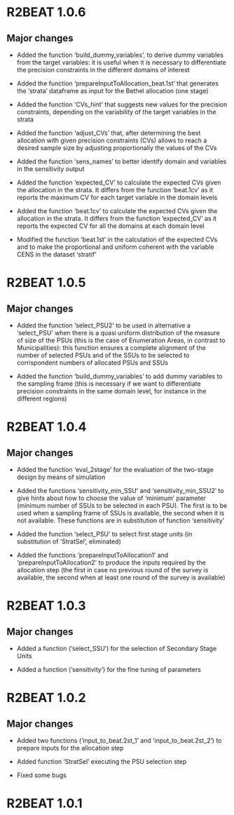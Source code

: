 
<!-- NEWS.md is generated from NEWS.Rmd. Please edit NEWS.Rmd file -->

# R2BEAT 1.0.6

## Major changes

- Added the function ‘build_dummy_variables’, to derive dummy variables
  from the target variables: it is useful when it is necessary to
  differentiate the precision constraints in the different domains of
  interest

- Added the function ‘prepareInputToAllocation_beat.1st’ that generates
  the ‘strata’ dataframe as input for the Bethel allocation (one stage)

- Added the function ‘CVs_hint’ that suggests new values for the
  precision constraints, depending on the variability of the target
  variables in the strata

- Added the function ‘adjust_CVs’ that, after determining the best
  allocation with given precision constraints (CVs) allows to reach a
  desired sample size by adjusting proportionally the values of the CVs

- Added the function ‘sens_names’ to better identify domain and
  variables in the sensitivity output

- Added the function ‘expected_CV’ to calculate the expected CVs given
  the allocation in the strata. It differs from the function ‘beat.1cv’
  as it reports the maximum CV for each target variable in the domain
  levels

- Added the function ‘beat.1cv’ to calculate the expected CVs given the
  allocation in the strata. It differs from the function ‘expected_CV’
  as it reports the expected CV for all the domains at each domain level

- Modified the function ‘beat.1st’ in the calculation of the expected
  CVs and to make the proportional and uniform coherent with the
  variable CENS in the dataset ‘stratif’

# R2BEAT 1.0.5

## Major changes

- Added the function ‘select_PSU2’ to be used in alternative a
  ‘select_PSU’ when there is a quasi uniform distribution of the measure
  of size of the PSUs (this is the case of Enumeration Areas, in
  contrast to Municipalities): this function ensures a complete
  alignment of the number of selected PSUs and of the SSUs to be
  selected to corrispondent numbers of allocated PSUs and SSUs

- Added the function ‘build_dummy_variables’ to add dummy variables to
  the sampling frame (this is necessary if we want to differentiate
  precision constraints in the same domain level, for instance in the
  different regions)

# R2BEAT 1.0.4

## Major changes

- Added the function ‘eval_2stage’ for the evaluation of the two-stage
  design by means of simulation

- Added the functions ‘sensitivity_min_SSU’ and ‘sensitivity_min_SSU2’
  to give hints about how to choose the value of ‘minimum’ parameter
  (minimum number of SSUs to be selected in each PSU). The first is to
  be used when a sampling frame of SSUs is available, the second when it
  is not available. These functions are in substitution of function
  ‘sensitivity’

- Added the function ‘select_PSU’ to select first stage units (in
  substitution of ‘StratSel’, eliminated)

- Added the functions ‘prepareInputToAllocation1’ and
  ‘prepareInputToAllocation2’ to produce the inputs required by the
  allocation step (the first in case no previous round of the survey is
  available, the second when at least one round of the survey is
  available)

# R2BEAT 1.0.3

## Major changes

- Added a function (‘select_SSU’) for the selection of Secondary Stage
  Units

- Added a function (‘sensitivity’) for the fine tuning of parameters

# R2BEAT 1.0.2

## Major changes

- Added two functions (‘input_to_beat.2st_1’ and ‘input_to_beat.2st_2’)
  to prepare inputs for the allocation step

- Added function ‘StratSel’ executing the PSU selection step

- Fixed some bugs

# R2BEAT 1.0.1
